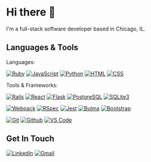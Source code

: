 # Hi there 👋

I'm a full-stack software developer based in Chicago, IL. 

## Languages & Tools
Languages:

[![Ruby](https://img.shields.io/badge/Ruby-40705C?style=flat&logo=ruby&logoColor=white)](#)
[![JavaScript](https://img.shields.io/badge/JavaScript-40705C?style=flat-square&logo=javascript&logoColor=white)](#)
[![Python](https://img.shields.io/badge/Python-40705C?style=plastic&logo=python&logoColor=white)](#)
[![HTML](https://img.shields.io/badge/HTML5-40705C?style=social&logo=html5&logoColor=white)](#)
[![CSS](https://img.shields.io/badge/CSS3-40705C?style=flat&logo=css3&logoColor=white)](#)

Tools & Frameworks:

[![Rails](https://img.shields.io/badge/Ruby_on_Rails-40705C?style=for-the-badge&logo=ruby-on-rails&logoColor=white)](#)
[![React](https://img.shields.io/badge/React-40705C?style=for-the-badge&logo=react&logoColor=white)](#)
[![Flask](https://img.shields.io/badge/Flask-40705C?style=for-the-badge&logo=flask&logoColor=white)](#)
[![PostgreSQL](https://img.shields.io/badge/PostgreSQL-40705C?style=for-the-badge&logo=postgresql&logoColor=white)](#)
[![SQLite3](https://img.shields.io/badge/SQLite-40705C?style=for-the-badge&logo=sqlite&logoColor=white)](#)

[![Webpack](https://img.shields.io/badge/Webpack-40705C?style=for-the-badge&logo=Webpack&logoColor=white)](#)
[![RSpec](https://img.shields.io/badge/-RSpec-40705C?style=for-the-badge&logo=rpsec)](#)
[![Jest](https://img.shields.io/badge/Jest-40705C?style=for-the-badge&logo=jest&logoColor=white)](#)
[![Bulma](https://img.shields.io/badge/Bulma-40705C?style=for-the-badge&logo=Bulma&logoColor=white)](#)
[![Bootstrap](https://img.shields.io/badge/Bootstrap-40705C?style=for-the-badge&logo=bootstrap&logoColor=white)](#)

[![Git](https://img.shields.io/badge/GIT-40705C?style=for-the-badge&logo=git&logoColor=white)](#)
[![Github](https://img.shields.io/badge/GitHub-40705C?style=for-the-badge&logo=github&logoColor=white)](#)
[![VS Code](https://img.shields.io/badge/VSCode-40705C?style=for-the-badge&logo=visual%20studio%20code&logoColor=white)](#)

## Get In Touch
[![LinkedIn](https://img.shields.io/badge/-Cathy_Rolfs-40705C?style=for-the-badge&logo=linkedin&logoColor=white)](https://www.linkedin.com/in/cathy-rolfs/)
[![Gmail](https://img.shields.io/badge/-Cathy_Rolfs-40705C?style=for-the-badge&logo=gmail&logoColor=white)](mailto:crolfs47@gmail.com)

<!--
**crolfs47/crolfs47** is a ✨ _special_ ✨ repository because its `README.md` (this file) appears on your GitHub profile.

Here are some ideas to get you started:

- 🔭 I’m currently working on ...
- 🌱 I’m currently learning ...
- 👯 I’m looking to collaborate on ...
- 🤔 I’m looking for help with ...
- 💬 Ask me about ...
- 📫 How to reach me: ...
- 😄 Pronouns: ...
- ⚡ Fun fact: ...
-->
